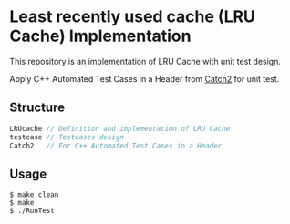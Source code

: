 # Least recently used cache (LRU Cache) Implementation
This repository is an implementation of LRU Cache with unit test design.

Apply C++ Automated Test Cases in a Header from [Catch2](https://github.com/catchorg/Catch2) for unit test.


## Structure
``` cpp
LRUcache // Definition and implementation of LRU Cache
testcase // Testcases design
Catch2   // For C++ Automated Test Cases in a Header
```

## Usage
``` Shell
$ make clean
$ make
$ ./RunTest
```
